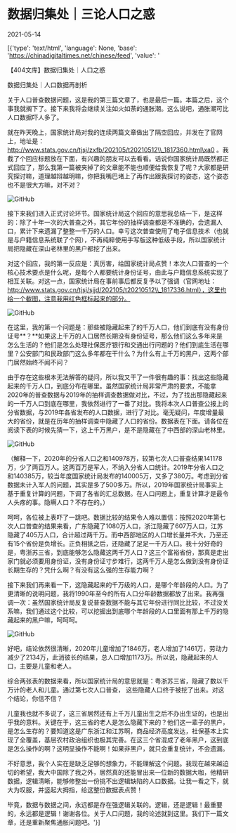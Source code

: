 # 数据归集处｜三论人口之惑

2021-05-14

[{'type': 'text/html', 'language': None, 'base': 'https://chinadigitaltimes.net/chinese/feed', 'value': '



【404文库】数据归集处｜人口之惑





数据归集处｜人口数据再剖析





关于人口普查数据问题，这是我的第三篇文章了，也是最后一篇。本篇之后，这个事我就搁下了。接下来我将会继续关注如火如荼的通胀潮。这么说吧，通胀潮可比人口数据吓人多了。

就在昨天晚上，国家统计局对我的连续两篇文章做出了隔空回应，并发在了官网上，地址是：http://www.stats.gov.cn/tjsj/zxfb/202105/t20210512\\_1817360.html\xa0 。我截了个回应标题放在下面，有兴趣的朋友可以去看看。话说你国家统计局既然都正式回应了，那么我第一篇被夹掉了的文章能不能也顺便给我恢复了呢？大家都是研究探讨嘛，道理越辩越明嘛，你把我嘴巴堵上了再作出跟我探讨的姿态，这个姿态也不是很大方嘛，对不对？

![GitHub](https://chinadigitaltimes.net/chinese/files/2021/05/post-666016-609e929fc523e.png)

接下来我们进入正式讨论环节。国家统计局这个回应的意思我总结一下，是这样的：除了十年一次的大普查之外，其它年份的抽样调查都是不准确的，会遗漏人口，累计下来遗漏了整整一千万的人口。幸亏这次普查使用了电子信息技术（也就是与户籍信息系统联了个网），不再纯粹使用手写版这种低级手段，所以国家统计局把隐藏在深山老林里的黑户都挖了出来。

对这个回应，我的第一反应是：真厉害，给国家统计局点赞！本次人口普查的一个核心技术要点是什么呢，是每个人都要统计身份证号，由此与户籍信息系统实现了相互关联。对这一点，国家统计局在事前事后都反复予以了强调（官网地址：http://www.stats.gov.cn/tjsj/sjjd/202105/t20210512\\_1817336.html），这里也给一个截图，注意我用红色框标起来的部分。

![GitHub](https://chinadigitaltimes.net/chinese/files/2021/05/post-666016-609e939c53865.png)

在这里，我的第一个问题是：那些被隐藏起来了的千万人口，他们到底有没有身份证号**？**如果这上千万的人口居然长期没有身份证号，那么他们这么多年来是怎么生活的？他们是怎么处理社保医疗银行和交通出行问题的？他们到底生活在哪里？公安部门和民政部门这么多年都在干什么？为什么有上千万的黑户，这两个部门居然始终不闻不问？

由于存在这些根本无法解答的疑问，所以我又干了一件很有趣的事：找出这些隐藏起来的千万人口，到底分布在哪里。虽然国家统计局非常严肃的要求，不能拿2020年的普查数据与2019年的抽样调查数据做对比，不过，为了找出那隐藏起来的一千万人口到底在哪里，我依然进行了一番了对比。我将本次人口普查公报上的分省数据，与2019年各省发布的人口数据，进行了对比。毫无疑问，年度增量最大的省份，就是在历年的抽样调查中隐藏了人口的省份。数据表在下面。请各位在阅读下表的时候先猜一下，这上千万黑户，是不是隐藏在了中西部的深山老林里。

![GitHub](https://chinadigitaltimes.net/chinese/files/2021/05/post-666016-609e92a46b705.png)

（解释一下，2020年的分省人口之和140978万，较第七次人口普查结果141178万，少了两百万人。这两百万是军人，不纳入分省人口统计。2019年分省人口之和140385万，较当年度国家统计局发布的140005万，又多了380万。考虑到分省数据未计入军人的问题，其实是多了500多万。所以，2019年国家统计局事实上基于重复计算的问题，下调了各省的汇总数据。在人口问题上，重复计算才是最令人头疼的事。隐瞒人口？不存在的。）

呵呵，各位被上表吓了一跳吧。数据比较的结果令人难以置信：按照2020年第七次人口普查的结果来看，广东隐藏了1080万人口，浙江隐藏了607万人口，江苏隐藏了405万人口，合计超过两千万。而中西部地区的人口增长量并不大，乃至还有15个省份是负增长。正负相抵之后，还隐藏了足足一千万人口。我十分好奇的是，粤浙苏三省，到底能够怎么隐藏这两千万人口？这三个富裕省份，那真是走出家门就必须要用身份证，没有身份证寸步难行，这两千万人是怎么做到没有身份证长期生存的？凭什么啊？有没有这么强的生存能力啊？

接下来我们再来看一下，这隐藏起来的千万级的人口，是哪个年龄段的人口。为了更清晰的说明问题，我将1990年至今的所有人口分年龄数据都放了出来。我再强调一次：虽然国家统计局反复说普查数据不能与其它年份进行同比比较，不过没关系嘛，我们通过这个比较，可以挖掘出到底哪个年龄段的人口里面有那上千万的隐藏起来的黑户嘛，呵呵呵。

![GitHub](https://chinadigitaltimes.net/chinese/files/2021/05/post-666016-609e92a651dc7.png)

好吧，结论依然很清晰，2020年儿童增加了1846万，老人增加了1461万，劳动力减少了2134万，此消彼长的结果，总人口增加1173万。所以说，隐藏起来的人口，主要是儿童和老人。

综合两张表的数据来看，所以国家统计局的意思就是：粤浙苏三省，隐藏了数以千万计的老人和儿童。通过第七次人口普查， 这些隐藏人口终于被挖了出来。对这个结论，你信不信？

儿童我也就不多说了，这三省居然还有上千万儿童出生之后不办出生证的，也是出乎我的意料。关键在于，这三省的老人是怎么隐藏下来的？他们这一辈子的黑户，是怎么生存的？要知道这是广东浙江和江苏啊，商品经济高度发达，社保基本上实现了全覆盖，基层农村政治组织也极其完善。在这三个省混成了老年黑户，这到底是怎么操作的啊？这明显操作不能啊！如果非黑户，就只会重复统计，不会遗漏。

不好意思，我个人实在是缺乏足够的想象力，不能理解这个问题。我现在越来越迫切的希望，我大中国除了我之外，居然真的还能冒出来一位新的数据大咖，他精研数据，逻辑清晰，能够修整出一份挑不出逻辑缺陷的人口数据。让我一看之下，就大为叹服，并竖起大拇指，给这整份数据表点赞！

毕竟，数据与数据之间，永远都是存在强逻辑关联的。逻辑，还是逻辑！最重要的，永远都是逻辑！谢谢各位。关于人口问题，我的论述就到这里。我们下一篇文章，还是重新聚焦通胀问题吧。'}]
